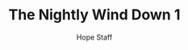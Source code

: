 ---
image: /assets/img/nwd/1_nwd_matthew_11_28_niv.png
title: The Nightly Wind Down 1
number: 1
categories:
  - The Nightly Wind Down
author: Hope Staff
notes: The Nightly Wind Down 1
embed: >-
  EMBED_GOES_HERE
transcript: >-
  SOME LINES OF TEXT START HERE
---